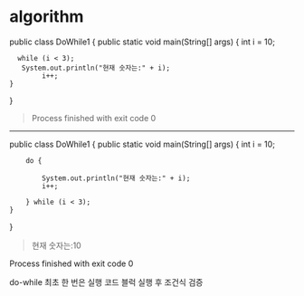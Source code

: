 # algorithm



public class DoWhile1 {
    public static void main(String[] args) {
        int i = 10;

      while (i < 3);
       System.out.println("현재 숫자는:" + i);
            i++;
    }
}

> Process finished with exit code 0
-----------------------------------------------------------------

public class DoWhile1 {
    public static void main(String[] args) {
        int i = 10;

        do {

            System.out.println("현재 숫자는:" + i);
            i++;

        } while (i < 3);
    }
}

> 현재 숫자는:10

Process finished with exit code 0


do-while 최초 한 번은 실행
코드 블럭 실행 후 조건식 검증
